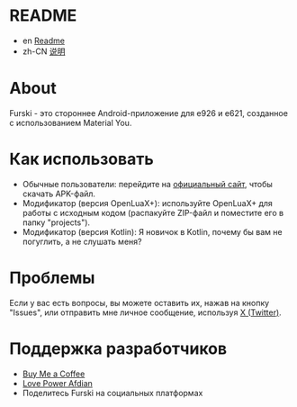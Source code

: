 # README
- en [Readme](https://github.com/SiberiaHusky/Furski/blob/main/README.md)
- zh-CN [说明](README.zh.md)

# About
Furski - это стороннее Android-приложение для e926 и e621, созданное с использованием Material You.

# Как использовать
- Обычные пользователи: перейдите на [официальный сайт](https://pj.hooskai.top/furski/), чтобы скачать APK-файл.
- Модификатор (версия OpenLuaX+): используйте OpenLuaX+ для работы с исходным кодом (распакуйте ZIP-файл и поместите его в папку "projects").
- Модификатор (версия Kotlin): Я новичок в Kotlin, почему бы вам не погуглить, а не слушать меня?

# Проблемы
Если у вас есть вопросы, вы можете оставить их, нажав на кнопку "Issues", или отправить мне личное сообщение, используя [X (Twitter)](https://twitter.com/hhusky0314).

# Поддержка разработчиков
- [Buy Me a Coffee](https://buymeacoffee.com/hooskai)
- [Love Power Afdian](https://afdian.net/a/hooskai)
- Поделитесь Furski на социальных платформах
